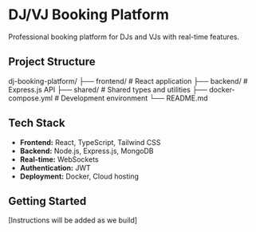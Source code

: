 # DJ/VJ Booking Platform
Professional booking platform for DJs and VJs with real-time features.

## Project Structure

dj-booking-platform/
├── frontend/                 # React application
├── backend/                  # Express.js API
├── shared/                   # Shared types and utilities
├── docker-compose.yml        # Development environment
└── README.md

## Tech Stack

- **Frontend:** React, TypeScript, Tailwind CSS
- **Backend:** Node.js, Express.js, MongoDB
- **Real-time:** WebSockets
- **Authentication:** JWT
- **Deployment:** Docker, Cloud hosting

## Getting Started

[Instructions will be added as we build]
